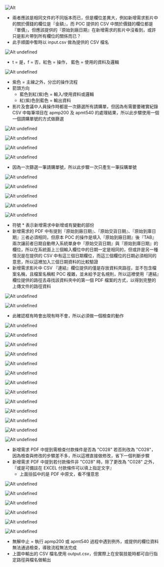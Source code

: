 ![Alt ](pic/a01.jpg)

- 兩者應該是相同文件的不同版本而已，但是欄位差異大，例如新增需求影片中的關於價錢的欄位是『金額』，而 POC 提供的 CSV 中關於價錢的欄位都是『單價』，但應該提供的『原始到廠日期』在新增需求的影片中沒看到，或許只是影片帶到所有欄位的關係而已？
- 此手順圖中暫時以 input.csv 做為提供的 CSV 檔名

![Alt undefined](pic/a02.jpg)

- t = 是，f = 否，紅色 = 操作， 藍色 = 使用的資料及邏輯

![Alt undefined](pic/a03.jpg)

- 紫色 = 主線之外，分岔的操作流程
- 箭頭方向
  - 藍色到紅(紫)色 = 輸入/使用資料或邏輯
  - 紅(紫)色到藍色 = 輸出資料
- 影片及會議中人員操作時都是一次篩選所有請購單，但因為有需要要確實紀錄 CSV 中每筆項目在 apmp200 及 apmt540 的處理結果，所以此步驟使用一個一個請購單號的方式做篩選

![Alt undefined](pic/a04.jpg)

![Alt undefined](pic/a05.jpg)

![Alt undefined](pic/a06.jpg)

![Alt undefined](pic/a07.jpg)

- 因為一次篩選一筆請購單號，所以此步驟一次只產生一筆採購單號

![Alt undefined](pic/a08.jpg)

![Alt undefined](pic/a09.jpg)

![Alt undefined](pic/a10.jpg)

![Alt undefined](pic/a11.jpg)

![Alt undefined](pic/a12.jpg)

- 符號 \* 表示新增需求中新增或有變動的部份
- 新增需求的 PDF 中有提到『原始到廠日期』、『原始交貨日期』、『原始到庫日期』三者必須相同，但原本 POC 的操作是填入『原始到廠日期』後『TAB』兩次讓前者日期自動帶入系統單身中『原始交貨日期』與『原始到庫日期』的欄位，所以在系統面上三個輸入欄位中的日期一定是相同的，但或許是另一種情況是在提供的 CSV 中有這三個日期欄位，而這三個欄位的日期必須相同的意思，所以這裡加入三個日期資料的比較驗證
- 新增需求影片中 CSV 『連結』欄位提供的僅是存放資料夾路徑，並不包含檔案名稱，且檔案名稱較 POC 複雜，並未給予定名規則，所以這裡使用『連結』欄位提供的路徑去尋找該資料夾中的第一個 PDF 檔案的方式，以得到完整的上傳文件的路徑資料

![Alt undefined](pic/a13.jpg)

![Alt undefined](pic/a14.jpg)

- 此確認框有時會出現有時不會，所以必須做一個檢查的動作

![Alt undefined](pic/a15.jpg)

![Alt undefined](pic/a16.jpg)

![Alt undefined](pic/a17.jpg)

![Alt undefined](pic/a18.jpg)

![Alt undefined](pic/a19.jpg)

![Alt undefined](pic/a20.jpg)

![Alt undefined](pic/a21.jpg)

![Alt undefined](pic/a22.jpg)

![Alt undefined](pic/a23.jpg)

![Alt undefined](pic/a24.jpg)

![Alt undefined](pic/a25.jpg)

![Alt undefined](pic/a26.jpg)

![Alt undefined](pic/a27.jpg)

- 新增需求 PDF 中提到需檢查付款條件是否為 "C028" 若否則改為 "C028"，因為檢查與修改的步驟差不多，所以這裡直接做修改，省下一個判斷步驟
- 新增需求 PDF 中提到若付款條件非 "C028" 時，除了更改為 "C028" 之外，『或是可備註在 EXCEL 付款條件可以填上指定文字』
  - 上面括弧中的是 PDF 中原文，看不懂意思

![Alt undefined](pic/a28.jpg)

![Alt undefined](pic/a29.jpg)

![Alt undefined](pic/a30.jpg)

![Alt undefined](pic/a31.jpg)

![Alt undefined](pic/a33.jpg)

![Alt undefined](pic/a34.jpg)

- 無解中止 = 執行 apmp200 或 apmt540 過程中遇到例外，或提供的欄位資料無法通過檢查，導致流程無法完成
- 上圖中輸出的 CSV 檔名使用 output.csv，但實際上在安裝技能時都可自行指定路徑與檔名做輸出
